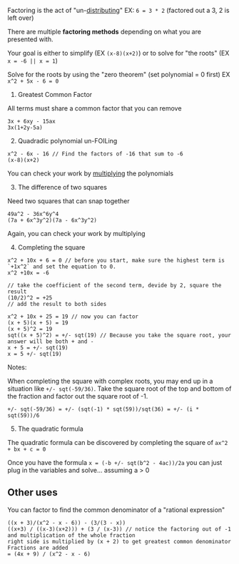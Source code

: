 Factoring is the act of "un-[distributing](./operations.md)" EX: `6 = 3 * 2` (factored out a 3, 2 is left over)

There are multiple **factoring methods** depending on what you are presented with.

Your goal is either to simplify (EX `(x-8)(x+2)`) or to solve for "the roots" (EX `x = -6 || x = 1`)

Solve for the roots by using the "zero theorem" (set polynomial = 0 first) EX `x^2 + 5x - 6 = 0`

1. Greatest Common Factor

All terms must share a common factor that you can remove

```
3x + 6xy - 15ax
3x(1+2y-5a)
```

2. Quadradic polynomial un-FOILing

```
x^2 - 6x - 16 // Find the factors of -16 that sum to -6
(x-8)(x+2)
```

You can check your work by [multiplying](./polynomials.md) the polynomials

3. The difference of two squares

Need two squares that can snap together

```
49a^2 - 36x^6y^4
(7a + 6x^3y^2)(7a - 6x^3y^2)
```

Again, you can check your work by multiplying

4. Completing the square

```
x^2 + 10x + 6 = 0 // before you start, make sure the highest term is `+1x^2` and set the equation to 0.
x^2 +10x = -6

// take the coefficient of the second term, devide by 2, square the result
(10/2)^2 = +25
// add the result to both sides

x^2 + 10x + 25 = 19 // now you can factor
(x + 5)(x + 5) = 19
(x + 5)^2 = 19
sqt((x + 5)^2) = +/- sqt(19) // Because you take the square root, your answer will be both + and -
x + 5 = +/- sqt(19)
x = 5 +/- sqt(19)
```

Notes:

When completing the square with complex roots, you may end up in a situation like `+/- sqt(-59/36)`. Take the square root of the top and bottom of the fraction and factor out the square root of -1.

`+/- sqt(-59/36) = +/- (sqt(-1) * sqt(59))/sqt(36) = +/- (i * sqt(59))/6`

5. The quadratic formula

The quadratic formula can be discovered by completing the square of `ax^2 + bx + c = 0`

Once you have the formula `x = (-b +/- sqt(b^2 - 4ac))/2a` you can just plug in the variables and solve... assuming a > 0

## Other uses

You can factor to find the common denominator of a "rational expression"

```
((x + 3)/(x^2 - x - 6)) - (3/(3 - x))
((x+3) / ((x-3)(x+2))) + (3 / (x-3)) // notice the factoring out of -1 and multiplication of the whole fraction
right side is multiplied by (x + 2) to get greatest common denominator
Fractions are added
= (4x + 9) / (x^2 - x - 6)
```
